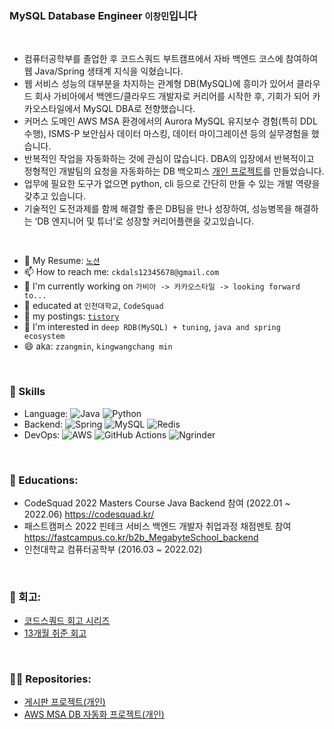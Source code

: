 ### MySQL Database Engineer `이창민`입니다  
<br>  

- 컴퓨터공학부를 졸업한 후 코드스쿼드 부트캠프에서 자바 백엔드 코스에 참여하여 웹 Java/Spring 생태계 지식을 익혔습니다.
- 웹 서비스 성능의 대부분을 차지하는 관계형 DB(MySQL)에 흥미가 있어서 클라우드 회사 가비아에서 백엔드/클라우드 개발자로 커리어를 시작한 후, 기회가 되어 카카오스타일에서 MySQL DBA로 전향했습니다.
- 커머스 도메인 AWS MSA 환경에서의 Aurora MySQL 유지보수 경험(특히 DDL 수행), ISMS-P 보안심사 데이터 마스킹, 데이터 마이그레이션 등의 실무경험을 했습니다.
- 반복적인 작업을 자동화하는 것에 관심이 많습니다. DBA의 입장에서 반복적이고 정형적인 개발팀의 요청을 자동화하는 DB 백오피스 [개인 프로젝트](https://github.com/leezzangmin/db_automation)를 만들었습니다.
- 업무에 필요한 도구가 없으면 python, cli 등으로 간단히 만들 수 있는 개발 역량을 갖추고 있습니다.
- 기술적인 도전과제를 함께 해결할 좋은 DB팀을 만나 성장하여, 성능병목을 해결하는 ‘DB 엔지니어 및 튜너’로 성장할 커리어플랜을 갖고있습니다.

<br>

- 📝 My Resume: [`노션`](https://www.notion.so/MySQL-DBA-7ee62ef52f724ff49b9a41313fb339d8)
- 📫 How to reach me: `ckdals12345678@gmail.com`
- 🏢 I'm currently working on `가비아 -> 카카오스타일 -> looking forward to... `
- 📄 educated at `인천대학교`, `CodeSquad`
- 📄 my postings: [`tistory`](https://leezzangmin.tistory.com/)
- 🤔 I'm interested in `deep RDB(MySQL) + tuning`, `java and spring ecosystem`
- 😄 aka: `zzangmin`, `kingwangchang min`  
<br>

### 💾 Skills

- Language: 
![Java](https://img.shields.io/badge/java-%23ED8B00.svg?style=for-the-badge&logo=java&logoColor=white)
![Python](https://img.shields.io/badge/python-3670A0?style=for-the-badge&logo=python&logoColor=ffdd54)
- Backend: ![Spring](https://img.shields.io/badge/spring-%236DB33F.svg?style=for-the-badge&logo=spring&logoColor=white) ![MySQL](https://img.shields.io/badge/mysql-%2300f.svg?style=for-the-badge&logo=mysql&logoColor=white) ![Redis](https://img.shields.io/badge/redis-%23DD0031.svg?style=for-the-badge&logo=redis&logoColor=white)
- DevOps: ![AWS](https://img.shields.io/badge/AWS-%23FF9900.svg?style=for-the-badge&logo=amazon-aws&logoColor=white) ![GitHub Actions](https://img.shields.io/badge/github%20actions-%232671E5.svg?style=for-the-badge&logo=githubactions&logoColor=white) ![Ngrinder](https://img.shields.io/badge/-ngrinder-brightgreen?style=for-the-badge)      
    
      
      
        
<!-- <details>
  <summary><strong>~ 2021</strong></summary>

- 인천대학교 컴퓨터공학부 졸업 (2016.03 ~ 2022.02)
- 졸업작품 - [카드뉴스 앱](https://github.com/leezzangmin/Graduation-Project)
- 캠퍼스픽 알고리즘 문제풀이 스터디 - [저장소](https://github.com/leezzangmin/coding-test/blob/changmin/README.md)
</details> -->

<!-- <details>
  <summary><strong>2022 ~ </strong></summary> -->
<br>

### 🏢 Educations:  
- CodeSquad 2022 Masters Course Java Backend 참여 (2022.01 ~ 2022.06) https://codesquad.kr/  
- 패스트캠퍼스 2022 핀테크 서비스 백엔드 개발자 취업과정 채점멘토 참여 https://fastcampus.co.kr/b2b_MegabyteSchool_backend  
- 인천대학교 컴퓨터공학부 (2016.03 ~ 2022.02)  
   
<br>
<!-- 

### 📄 Books:  
- [자바의 정석]
- [데이터베이스 개론과 실습]
- [Real MySQL8.0]
- [토비의 스프링] 읽기 스터디
- [오브젝트]
- [대규모 서비스를 지탱하는 기술]
- [도메인 주도 개발 시작하기]
- [스프링 부트와 AWS로 혼자 구현하는 웹 서비스]
- [모던 자바 인 액션], 
- [단위 테스트]
- [자바와 JUnit을 활용한 실용주의 단위 테스트]
- [구글 엔지니어는 이렇게 일한다]
- [업무에 바로 쓰는 SQL 튜닝]
- [모두의 네트워크]
- [가상 면접 사례로 배우는 대규모 시스템 설계 기초]  
-->
<br>
<!-- 
### 📫 강의:
- 유튜브-자바의 정석 강의 - [링크](https://www.youtube.com/watch?v=oJlCC1DutbA&list=PLW2UjW795-f6xWA2_MUhEVgPauhGl3xIp&index=1)
- 인프런-모든 개발자를 위한 HTTP 기본지식 - [링크](https://www.inflearn.com/course/http-%EC%9B%B9-%EB%84%A4%ED%8A%B8%EC%9B%8C%ED%81%AC/dashboard)
- 인프런-스프링 입문 - 코드로 배우는 스프링 부트, 웹 MVC, DB 접근 기술 - [링크](https://www.inflearn.com/course/%EC%8A%A4%ED%94%84%EB%A7%81-%EC%9E%85%EB%AC%B8-%EC%8A%A4%ED%94%84%EB%A7%81%EB%B6%80%ED%8A%B8/dashboard)
- 인프런-스프링 핵심 원리 - 기본편 - [링크](https://www.inflearn.com/course/%EC%8A%A4%ED%94%84%EB%A7%81-%ED%95%B5%EC%8B%AC-%EC%9B%90%EB%A6%AC-%EA%B8%B0%EB%B3%B8%ED%8E%B8/dashboard)
- 인프런-스프링 MVC 1편 - 백엔드 웹 개발 핵심 기술 - [링크](https://www.inflearn.com/course/%EC%8A%A4%ED%94%84%EB%A7%81-mvc-1/dashboard)
- 인프런-스프링 MVC 2편 - 백엔드 웹 개발 활용 기술 - [링크](https://www.inflearn.com/course/%EC%8A%A4%ED%94%84%EB%A7%81-mvc-2/dashboard)
- 인프런-자바 ORM 표준 JPA 프로그래밍 - 기본편 - [링크](https://www.inflearn.com/course/ORM-JPA-Basic/dashboard)
- 인프런-실전! 스프링 부트와 JPA 활용1 - 웹 애플리케이션 개발 - [링크](https://www.inflearn.com/course/%EC%8A%A4%ED%94%84%EB%A7%81%EB%B6%80%ED%8A%B8-JPA-%ED%99%9C%EC%9A%A9-1/dashboard)
- 인프런-실전! 스프링 부트와 JPA 활용2 - API 개발과 성능 최적화 - [링크](https://www.inflearn.com/course/%EC%8A%A4%ED%94%84%EB%A7%81%EB%B6%80%ED%8A%B8-JPA-API%EA%B0%9C%EB%B0%9C-%EC%84%B1%EB%8A%A5%EC%B5%9C%EC%A0%81%ED%99%94/dashboard)
- 인프런-진짜 입문자를 위한 클라우드와 AWS - [링크](https://www.inflearn.com/course/aws-starter/dashboard)
- 인프런-실습으로 배우는 AWS 핵심 서비스 - [링크](https://www.inflearn.com/course/aws-%ED%95%B5%EC%8B%AC-%EC%8B%A4%EC%8A%B5/dashboard)<br><br> -->


### 📝 회고:  
- [코드스쿼드 회고 시리즈](https://leezzangmin.tistory.com/category/%ED%9A%8C%EA%B3%A0)
- [13개월 취준 회고](https://leezzangmin.tistory.com/50)
<!-- </details> -->
<br>


### 🧑‍💻 Repositories:

- [게시판 프로젝트(개인)](https://github.com/leezzangmin/SpringCafeProject)
- [AWS MSA DB 자동화 프로젝트(개인)](https://github.com/leezzangmin/db_automation)


<!-- ### Contribution

-  -->

<!--
#### TODO


- 🔭 I’m currently working on ...
- 👯 I’m looking to collaborate on ...
- 🤔 I’m looking for help with ...
- 💬 Ask me about ...
- ⚡ Fun fact: ...
-->
